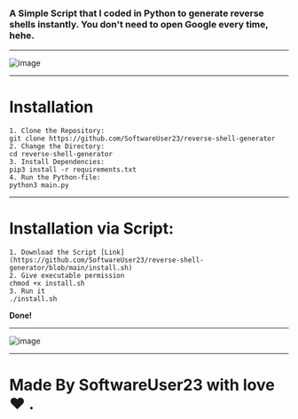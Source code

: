 ### A Simple Script that I coded in Python to generate reverse shells instantly. You don't need to open Google every time, hehe.

---

![image](https://user-images.githubusercontent.com/69643038/114229963-2a5fd600-9996-11eb-9456-10fa17eb907e.png)

---

# Installation

```
1. Clone the Repository:
git clone https://github.com/SoftwareUser23/reverse-shell-generator
2. Change the Directory:
cd reverse-shell-generator
3. Install Dependencies:
pip3 install -r requirements.txt
4. Run the Python-file:
python3 main.py 
```
---
# Installation via Script:
```
1. Download the Script [Link](https://github.com/SoftwareUser23/reverse-shell-generator/blob/main/install.sh) 
2. Give executable permission  
chmod +x install.sh
3. Run it
./install.sh
```
**Done!**

---

![image](https://user-images.githubusercontent.com/69643038/114230059-4bc0c200-9996-11eb-9e15-a5641f98d6f8.png)

---

# Made By SoftwareUser23 with love :heart: .
